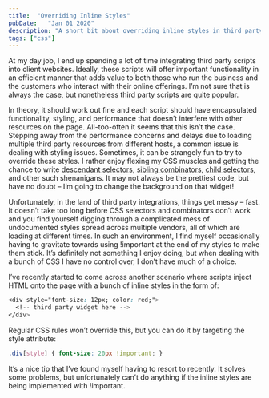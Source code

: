 ```yaml
---
title:  "Overriding Inline Styles"
pubDate:   "Jan 01 2020"
description: "A short bit about overriding inline styles in third party scripts."
tags: ["css"]
---
```


At my day job, I end up spending a lot of time integrating third party scripts into client websites. Ideally, these scripts will offer important functionality in an efficient manner that adds value to both those who run the business and the customers who interact with their online offerings. I’m not sure that  is always the case, but nonetheless third party scripts are quite popular. 

In theory, it should work out fine and each script should have encapsulated functionality, styling, and performance that doesn’t interfere with other resources on the page. All-too-often it seems that this isn’t the case. Stepping away from the performance concerns and delays due to loading multiple third party resources from different hosts, a common issue is dealing with styling issues. Sometimes, it can be strangely fun to try to override these styles. I rather enjoy flexing my CSS muscles and getting the chance to write [descendant selectors](https://developer.mozilla.org/en-US/docs/Web/CSS/Descendant_combinator), [sibling combinators](https://developer.mozilla.org/en-US/docs/Web/CSS/General_sibling_combinator), [child selectors](https://developer.mozilla.org/en-US/docs/Web/CSS/Child_combinator), and other such shenanigans. It may not always be the prettiest code, but have no doubt – I’m going to change the background on that widget!

Unfortunately, in the land of third party integrations, things get messy – fast. It doesn’t take too long before CSS selectors and combinators don’t work and you find yourself digging through a  complicated mess of undocumented styles spread across multiple vendors, all of which are loading at different times. In such an environment, I find myself occasionally having to gravitate towards using !important at the end of my styles to make them stick. It’s definitely not something I enjoy doing, but when dealing with a bunch of CSS I have no control over, I don’t have much of a choice.

I’ve recently started to come across another scenario where scripts inject HTML onto the page with a bunch of inline styles in the form of:

```css
<div style="font-size: 12px; color: red;">
  <!-- third party widget here -->
</div>
```

Regular CSS rules won’t override this, but you can do it by targeting the style attribute:

```css
.div[style] { font-size: 20px !important; }
```

It’s a nice tip that I’ve found myself having to resort to recently. It solves some problems, but unfortunately can’t do anything if the inline styles are being implemented with !important.